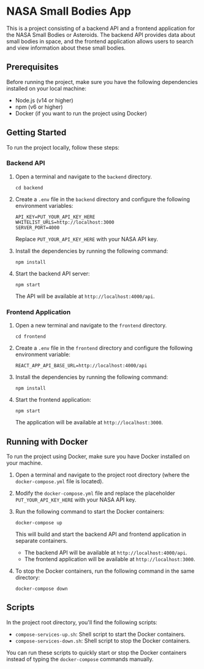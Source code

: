 # NASA Small Bodies App

This is a project consisting of a backend API and a frontend application for the NASA Small Bodies or Asteroids. The backend API provides data about small bodies in space, and the frontend application allows users to search and view information about these small bodies.

## Prerequisites

Before running the project, make sure you have the following dependencies installed on your local machine:

- Node.js (v14 or higher)
- npm (v6 or higher)
- Docker (if you want to run the project using Docker)

## Getting Started

To run the project locally, follow these steps:

### Backend API

1. Open a terminal and navigate to the `backend` directory.
   ```
   cd backend
   ```

2. Create a `.env` file in the `backend` directory and configure the following environment variables:

   ```
   API_KEY=PUT_YOUR_API_KEY_HERE
   WHITELIST_URLS=http://localhost:3000
   SERVER_PORT=4000
   ```

   Replace `PUT_YOUR_API_KEY_HERE` with your NASA API key.

3. Install the dependencies by running the following command:
   ```
   npm install
   ```

4. Start the backend API server:
   ```
   npm start
   ```

   The API will be available at `http://localhost:4000/api`.

### Frontend Application

1. Open a new terminal and navigate to the `frontend` directory.
   ```
   cd frontend
   ```

2. Create a `.env` file in the `frontend` directory and configure the following environment variable:

   ```
   REACT_APP_API_BASE_URL=http://localhost:4000/api
   ```

3. Install the dependencies by running the following command:
   ```
   npm install
   ```

4. Start the frontend application:
   ```
   npm start
   ```

   The application will be available at `http://localhost:3000`.

## Running with Docker

To run the project using Docker, make sure you have Docker installed on your machine.

1. Open a terminal and navigate to the project root directory (where the `docker-compose.yml` file is located).

2. Modify the `docker-compose.yml` file and replace the placeholder `PUT_YOUR_API_KEY_HERE` with your NASA API key.

3. Run the following command to start the Docker containers:
   ```
   docker-compose up
   ```

   This will build and start the backend API and frontend application in separate containers.

   - The backend API will be available at `http://localhost:4000/api`.
   - The frontend application will be available at `http://localhost:3000`.

4. To stop the Docker containers, run the following command in the same directory:
   ```
   docker-compose down
   ```

## Scripts

In the project root directory, you'll find the following scripts:

- `compose-services-up.sh`: Shell script to start the Docker containers.
- `compose-services-down.sh`: Shell script to stop the Docker containers.

You can run these scripts to quickly start or stop the Docker containers instead of typing the `docker-compose` commands manually.
